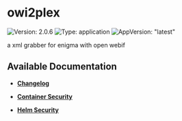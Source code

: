 # owi2plex

![Version: 2.0.6](https://img.shields.io/badge/Version-2.0.6-informational?style=flat-square) ![Type: application](https://img.shields.io/badge/Type-application-informational?style=flat-square) ![AppVersion: "latest"](https://img.shields.io/badge/AppVersion-"latest"-informational?style=flat-square)

a xml grabber for enigma with open webif

## Available Documentation

- [**Changelog**](CHANGELOG)

- [**Container Security**](container-security)

- [**Helm Security**](helm-security)


